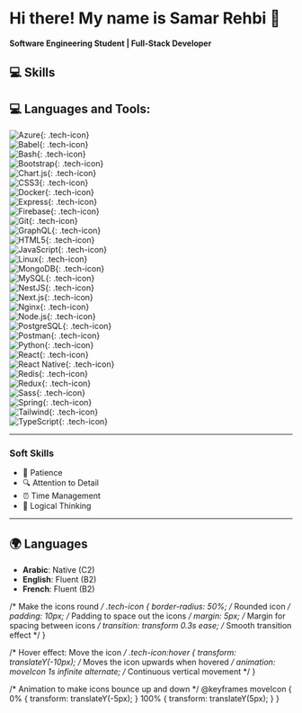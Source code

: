 # Hi there! My name is Samar Rehbi 👋

**Software Engineering Student | Full-Stack Developer**

## 💻 Skills
## 💻 Languages and Tools:
![Azure](https://img.shields.io/badge/-Azure-0089D6?style=flat&logo=azure&logoColor=white){: .tech-icon}  
![Babel](https://img.shields.io/badge/-Babel-F9DC3E?style=flat&logo=babel&logoColor=white){: .tech-icon}  
![Bash](https://img.shields.io/badge/-Bash-4EAA25?style=flat&logo=gnu-bash&logoColor=white){: .tech-icon}  
![Bootstrap](https://img.shields.io/badge/-Bootstrap-563D7C?style=flat&logo=bootstrap&logoColor=white){: .tech-icon}  
![Chart.js](https://img.shields.io/badge/-Chart.js-F7B500?style=flat&logo=chartjs&logoColor=white){: .tech-icon}  
![CSS3](https://img.shields.io/badge/-CSS3-1572B6?style=flat&logo=css3&logoColor=white){: .tech-icon}  
![Docker](https://img.shields.io/badge/-Docker-2496ED?style=flat&logo=docker&logoColor=white){: .tech-icon}  
![Express](https://img.shields.io/badge/-Express.js-000000?style=flat&logo=express&logoColor=white){: .tech-icon}  
![Firebase](https://img.shields.io/badge/-Firebase-FFCA28?style=flat&logo=firebase&logoColor=white){: .tech-icon}  
![Git](https://img.shields.io/badge/-Git-F05032?style=flat&logo=git&logoColor=white){: .tech-icon}  
![GraphQL](https://img.shields.io/badge/-GraphQL-E10098?style=flat&logo=graphql&logoColor=white){: .tech-icon}  
![HTML5](https://img.shields.io/badge/-HTML5-E34F26?style=flat&logo=html5&logoColor=white){: .tech-icon}  
![JavaScript](https://img.shields.io/badge/-JavaScript-F7DF1E?style=flat&logo=javascript&logoColor=white){: .tech-icon}  
![Linux](https://img.shields.io/badge/-Linux-FCC624?style=flat&logo=linux&logoColor=white){: .tech-icon}  
![MongoDB](https://img.shields.io/badge/-MongoDB-47A248?style=flat&logo=mongodb&logoColor=white){: .tech-icon}  
![MySQL](https://img.shields.io/badge/-MySQL-4479A1?style=flat&logo=mysql&logoColor=white){: .tech-icon}  
![NestJS](https://img.shields.io/badge/-NestJS-E0234E?style=flat&logo=nestjs&logoColor=white){: .tech-icon}  
![Next.js](https://img.shields.io/badge/-Next.js-000000?style=flat&logo=next.js&logoColor=white){: .tech-icon}  
![Nginx](https://img.shields.io/badge/-Nginx-009639?style=flat&logo=nginx&logoColor=white){: .tech-icon}  
![Node.js](https://img.shields.io/badge/-Node.js-8CC84B?style=flat&logo=node.js&logoColor=white){: .tech-icon}  
![PostgreSQL](https://img.shields.io/badge/-PostgreSQL-336791?style=flat&logo=postgresql&logoColor=white){: .tech-icon}  
![Postman](https://img.shields.io/badge/-Postman-FF6C37?style=flat&logo=postman&logoColor=white){: .tech-icon}  
![Python](https://img.shields.io/badge/-Python-3776AB?style=flat&logo=python&logoColor=white){: .tech-icon}  
![React](https://img.shields.io/badge/-React-61DAFB?style=flat&logo=react&logoColor=white){: .tech-icon}  
![React Native](https://img.shields.io/badge/-React%20Native-61DAFB?style=flat&logo=react&logoColor=white){: .tech-icon}  
![Redis](https://img.shields.io/badge/-Redis-DC382D?style=flat&logo=redis&logoColor=white){: .tech-icon}  
![Redux](https://img.shields.io/badge/-Redux-764ABC?style=flat&logo=redux&logoColor=white){: .tech-icon}  
![Sass](https://img.shields.io/badge/-Sass-CC6699?style=flat&logo=sass&logoColor=white){: .tech-icon}  
![Spring](https://img.shields.io/badge/-Spring%20Boot-6DB33F?style=flat&logo=spring&logoColor=white){: .tech-icon}  
![Tailwind](https://img.shields.io/badge/-Tailwind%20CSS-06B6D4?style=flat&logo=tailwindcss&logoColor=white){: .tech-icon}  
![TypeScript](https://img.shields.io/badge/-TypeScript-3178C6?style=flat&logo=typescript&logoColor=white){: .tech-icon}  

---

### Soft Skills
- 🧘 Patience
- 🔍 Attention to Detail
- ⏰ Time Management
- 🧠 Logical Thinking

---


## 🌍 Languages
- **Arabic**: Native (C2)
- **English**: Fluent (B2)
- **French**: Fluent (B2)



 /* Make the icons round */
.tech-icon {
    border-radius: 50%; /* Rounded icon */
    padding: 10px;      /* Padding to space out the icons */
    margin: 5px;        /* Margin for spacing between icons */
    transition: transform 0.3s ease;  /* Smooth transition effect */
}

/* Hover effect: Move the icon */
.tech-icon:hover {
    transform: translateY(-10px); /* Moves the icon upwards when hovered */
    animation: moveIcon 1s infinite alternate; /* Continuous vertical movement */
}

/* Animation to make icons bounce up and down */
@keyframes moveIcon {
    0% {
        transform: translateY(-5px);
    }
    100% {
        transform: translateY(5px);
    }
}
 
